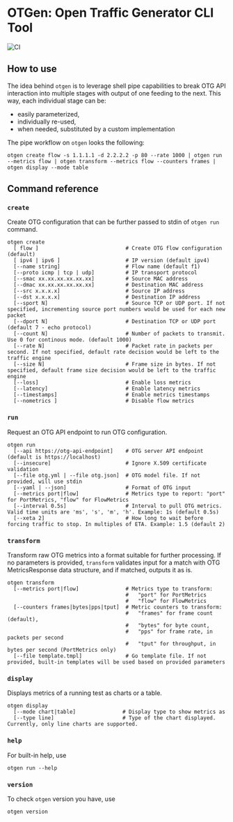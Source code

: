 # OTGen: Open Traffic Generator CLI Tool
![CI](https://github.com/open-traffic-generator/otgen/actions/workflows/ci.yml/badge.svg)

## How to use

The idea behind `otgen` is to leverage shell pipe capabilities to break OTG API interaction into multiple stages with output of one feeding to the next. This way, each individual stage can be:
* easily parameterized, 
* individually re-used,
* when needed, substituted by a custom implementation

The pipe workflow on `otgen` looks the following:

```Shell
otgen create flow -s 1.1.1.1 -d 2.2.2.2 -p 80 --rate 1000 | otgen run --metrics flow | otgen transform --metrics flow --counters frames | otgen display --mode table
````

## Command reference

### `create`

Create OTG configuration that can be further passed to stdin of `otgen run` command.

```Shell
otgen create
  [ flow ]                            # Create OTG flow configuration (default)
  [ ipv4 | ipv6 ]                     # IP version (default ipv4)
  [--name string]                     # Flow name (default f1)
  [--proto icmp | tcp | udp]          # IP transport protocol
  [--smac xx.xx.xx.xx.xx.xx]          # Source MAC address
  [--dmac xx.xx.xx.xx.xx.xx]          # Destination MAC address
  [--src x.x.x.x]                     # Source IP address
  [--dst x.x.x.x]                     # Destination IP address
  [--sport N]                         # Source TCP or UDP port. If not specified, incrementing source port numbers would be used for each new packet
  [--dport N]                         # Destination TCP or UDP port (default 7 - echo protocol)
  [--count N]                         # Number of packets to transmit. Use 0 for continous mode. (default 1000)
  [--rate N]                          # Packet rate in packets per second. If not specified, default rate decision would be left to the traffic engine
  [--size N]                          # Frame size in bytes. If not specified, default frame size decision would be left to the traffic engine
  [--loss]                            # Enable loss metrics
  [--latency]                         # Enable latency metrics
  [--timestamps]                      # Enable metrics timestamps
  [--nometrics ]                      # Disable flow metrics
```

### `run`

Request an OTG API endpoint to run OTG configuration.

```Shell
otgen run 
  [--api https://otg-api-endpoint]    # OTG server API endpoint (default is https://localhost)
  [--insecure]                        # Ignore X.509 certificate validation
  [--file otg.yml | --file otg.json]  # OTG model file. If not provided, will use stdin
  [--yaml | --json]                   # Format of OTG input
  [--metrics port|flow]               # Metrics type to report: "port" for PortMetrics, "flow" for FlowMetrics
  [--interval 0.5s]                   # Interval to pull OTG metrics. Valid time units are 'ms', 's', 'm', 'h'. Example: 1s (default 0.5s)
  [--xeta 2]                          # How long to wait before forcing traffic to stop. In multiples of ETA. Example: 1.5 (default 2)
````

### `transform`

Transform raw OTG metrics into a format suitable for further processing. If no parameters is provided, `transform` validates input for a match with OTG MetricsResponse data structure, and if matched, outputs it as is.

```Shell
otgen transform 
  [--metrics port|flow]               # Metrics type to transform: 
                                      #   "port" for PortMetrics
                                      #   "flow" for FlowMetrics
  [--counters frames|bytes|pps|tput]  # Metric counters to transform:
                                      #   "frames" for frame count (default),
                                      #   "bytes" for byte count,
                                      #   "pps" for frame rate, in packets per second
                                      #   "tput" for throughput, in bytes per second (PortMetrics only)
  [--file template.tmpl]              # Go template file. If not provided, built-in templates will be used based on provided parameters
````

### `display`

Displays metrics of a running test as charts or a table.

```Shell
otgen display
  [--mode chart|table]               # Display type to show metrics as
  [--type line]                      # Type of the chart displayed. Currently, only line charts are supported.
````

### `help`

For built-in help, use

```Shell
otgen run --help
````

### `version`

To check `otgen` version you have, use

```Shell
otgen version
````
